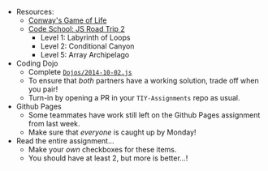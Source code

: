 * Resources:
  * [Conway's Game of Life](http://en.wikipedia.org/wiki/Conway's_Game_of_Life)
  * [Code School: JS Road Trip 2](https://www.codeschool.com/courses/javascript-road-trip-part-2)
    * Level 1: Labyrinth of Loops
    * Level 2: Conditional Canyon
    * Level 5: Array Archipelago
* Coding Dojo
  * Complete [`Dojos/2014-10-02.js`](/TheIronYard--Orlando/FEE--2014--FALL/blob/master/Dojos/2014-10-02.js)
  * To ensure that _both_ partners have a working solution, trade off when you pair!
  * Turn-in by opening a PR in your `TIY-Assignments` repo as usual.
* Github Pages
  * Some teammates have work still left on the Github Pages assignment from last week.
  * Make sure that _everyone_ is caught up by Monday!
* Read the entire assignment...
  * Make your _own_ checkboxes for these items.
  * You should have at least 2, but more is better...!

